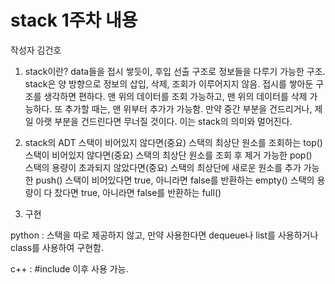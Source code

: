 # stack 1주차 내용

작성자 김건호

1) stack이란?
data들을 접시 쌓듯이, 후입 선출 구조로 정보들을 다루기 가능한 구조.
stack은 양 방향으로 정보의 삽입, 삭제, 조회가 이루어지지 않음.
접시를 쌓아둔 구조를 생각하면 편하다.
맨 위의 데이터를 조회 가능하고,
맨 위의 데이터를 삭제 가능하다.
또 추가할 때는, 맨 위부터 추가가 가능함.
만약 중간 부분을 건드리거나,
제일 아랫 부분을 건드린다면 무너질 것이다.
이는 stack의 의미와 멀어진다.

2) stack의 ADT
스택이 비어있지 않다면(중요) 스택의 최상단 원소를 조회하는 top() <br>
스택이 비어있지 않다면(중요) 스택의 최상단 원소를 조회 후 제거 가능한 pop() <br>
스택의 용량이 초과되지 않았다면(중요) 스택의 최상단에 새로운 원소를 추가 가능한 push()
스택이 비어있다면 true, 아니라면 false를 반환하는 empty()
스택의 용량이 다 찼다면 true, 아니라면 false를 반환하는 full()

3) 구현

python : 스택을 따로 제공하지 않고, 만약 사용한다면 dequeue나 list를 사용하거나 class를 사용하여 구현함.




c++ : #include <stack> 이후 사용 가능.
